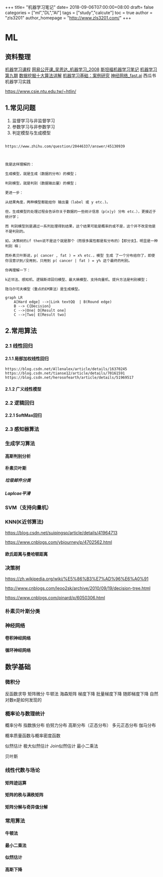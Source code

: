 +++
title= "机器学习笔记"
date= 2018-09-06T07:00:00+08:00
draft= false
categories = ["ml","DL","AI"]
tags = ["study","calcute"]
toc = true
author = "zls3201"
author_homepage =  "http://www.zls3201.com/"
+++

# ML

## 资料整理
[机器学习课程](https://zh.coursera.org/learn/machine-learning) 
[网易公开课_吴恩达_机器学习_2008](http://open.163.com/special/opencourse/machinelearning.html)
[斯坦福机器学习笔记](https://www.gitbook.com/book/yoyoyohamapi/mit-ml)
[机器学习第九期](https://www.julyedu.com/course/getDetail/110)
[数据挖掘十大算法详解](https://legacy.gitbook.com/book/wizardforcel/dm-algo-top10/details) 
[机器学习基础：案例研究](https://www.coursera.org/learn/ml-foundations) 
[神经网络_fast.ai](http://www.fast.ai/)
西瓜书
机器学习实践


https://www.csie.ntu.edu.tw/~htlin/ 

## 1.常见问题
1. 监督学习与非监督学习
2. 参数学习与非参数学习
3. 判定模型与生成模型
 
```text

https://www.zhihu.com/question/20446337/answer/45130939

 

我是这样理解的： 

生成模型，就是生成（数据的分布）的模型； 

判别模型，就是判别（数据输出量）的模型； 

更进一步： 

从结果角度，两种模型都能给你 输出量（label 或 y etc.)。 

但，生成模型的处理过程会告诉你关于数据的一些统计信息（p(x|y) 分布 etc.），更接近于统计学； 

而 判别模型则是通过一系列处理得到结果，这个结果可能是概率的或不是，这个并不改变他是不是判别的。 

如，决策树的if then说不是这个就是那个（而很多属性都是有分布的）【即分支】，明显是一种 判别 嘛； 

而朴素贝叶斯说，p( cancer , fat ) = x% etc.，模型 生成 了一个分布给你了，即使你没意识到/没用到，只用到 p( cancer | fat ) = y% 这个最终的判别。 

你再理解一下： 

k近邻法、感知机、逻辑斯谛回归模型、最大熵模型、支持向量机、提升方法是判别模型； 

隐马尔可夫模型（重点的EM算法）是生成模型。 
```

```mermaid
graph LR
    A[Hard edge] -->|Link textQQ  | B(Round edge)
    B --> C{Decision}
    C -->|One| D[Result one]
    C -->|Two| E[Result two]
```
## 2.常用算法

### 2.1 线性回归

#### 2.1.1 局部加权线性回归
~~~
https://blog.csdn.net/Allenalex/article/details/16370245 
https://blog.csdn.net/tianse12/article/details/70161591 
https://blog.csdn.net/herosofearth/article/details/51969517 
~~~

#### 2.1.2 广义线性模型

### 2.2 逻辑回归
#### 2.2.1 SoftMax回归

### 2.3 感知器算法

### 生成学习算法
#### 高斯判别分析
#### 朴素贝叶斯
##### 垃圾邮件分类
##### Laplcae平滑

### SVM（支持向量机）
### KNN(K近邻算法)
https://blog.csdn.net/suipingsp/article/details/41964713 

https://www.cnblogs.com/ybjourney/p/4702562.html 

#### 欧氏距离与曼哈顿距离
### 决策树
https://zh.wikipedia.org/wiki/%E5%86%B3%E7%AD%96%E6%A0%91 

 

http://www.cnblogs.com/leoo2sk/archive/2010/09/19/decision-tree.html 

 

https://www.cnblogs.com/pinard/p/6050306.html 

### 朴素贝叶斯分类

### 神经网络
#### 卷积神经网络
#### 循环神经网络

## 数学基础
### 微积分
反函数求导
矩阵微分
牛顿法
海森矩阵
梯度下降
批量梯度下降
随即梯度下降
自然对数e是如何发现的

### 概率论与数理统计
概率分布
指数族分布
伯努力分布
高斯分布（正态分布）
多元正态分布
伽马分布

概率质量函数与概率密度函数

似然估计
极大似然估计
Join似然估计
最小二乘法

贝叶斯

### 线性代数与场论
#### 矩阵迹运算
#### 矩阵的秩与满秩矩阵
#### 矩阵分解与奇异值分解

### 常用算法
#### 牛顿法
#### 最小二乘法
#### 似然估计
#### 高斯下降
